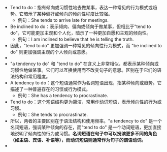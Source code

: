 - Tend to do：指有倾向或习惯性地去做某事，表达一种常见的行为模式或趋势。它暗示了某种偏好或倾向的倾向性程度比较强。
	- 例句：She tends to arrive late for meetings.
- Be inclined to do：表示倾向、偏向或倾向于做某事，但相比于"tend to do"，它可能更加主观和个人化，暗示了一种更加自愿和主观的倾向性。
	- 例句：I am inclined to believe that he is telling the truth.
- 因此，"tend to do" 更加强调一种常见的倾向性行为模式，而 "be inclined to do" 则更加强调主观的个人倾向或意愿。
-
- "a tendency to do" 和 "tend to do" 在含义上非常相似，都表示某种倾向或习惯性地做某事。它们可以互换使用而不改变句子的意思。区别在于它们的语法结构和常用程度。
- A tendency to do：这个短语通常作为名词短语出现，指某种倾向或趋势。它描述了一种普遍存在的习惯或行为模式。
	- 例句：She has a tendency to procrastinate.
- Tend to do：这个短语结构更为简洁，常用作动词短语，表示倾向性的行为或习惯。
	- 例句：She tends to procrastinate.
- 所以，两者的主要区别在于语法结构和使用频率。"a tendency to do" 是一个名词短语，强调某种倾向的存在，而"tend to do" 是一个动词短语，更加直接地说明了倾向性的行为或习惯。**名词短语在句子中可以扮演更多不同的角色（如主语、宾语、补语等），而动词短语则通常作为句子的谓语动词。**
-